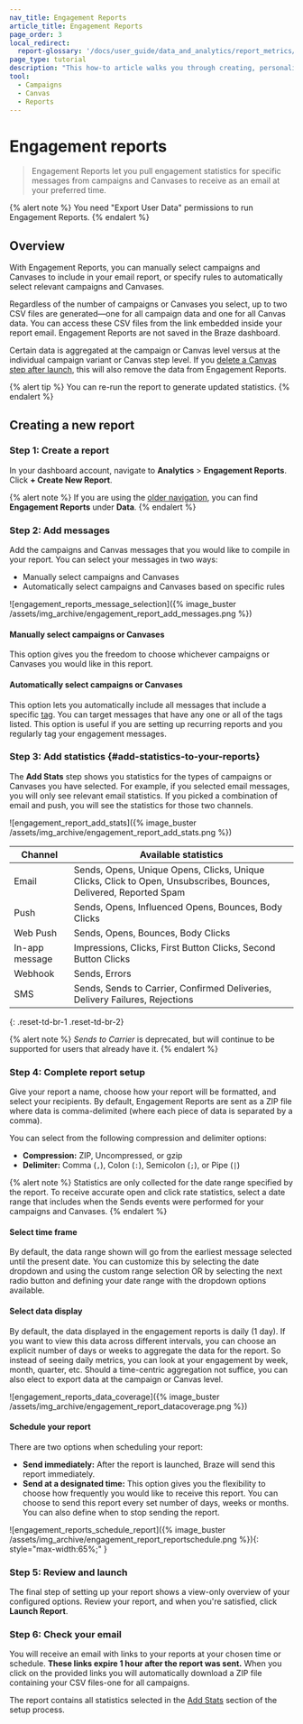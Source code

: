 ```yaml
---
nav_title: Engagement Reports
article_title: Engagement Reports
page_order: 3
local_redirect:
  report-glossary: '/docs/user_guide/data_and_analytics/report_metrics/'
page_type: tutorial
description: "This how-to article walks you through creating, personalizing, and scheduling Engagement Reports for campaigns and Canvases."
tool:
  - Campaigns
  - Canvas
  - Reports
---
```


# Engagement reports

> Engagement Reports let you pull engagement statistics for specific messages from campaigns and Canvases to receive as an email at your preferred time.

{% alert note %}
You need "Export User Data" permissions to run Engagement Reports.
{% endalert %}

## Overview

With Engagement Reports, you can manually select campaigns and Canvases to include in your email report, or specify rules to automatically select relevant campaigns and Canvases.

Regardless of the number of campaigns or Canvases you select, up to two CSV files are generated—one for all campaign data and one for all Canvas data. You can access these CSV files from the link embedded inside your report email. Engagement Reports are not saved in the Braze dashboard.

Certain data is aggregated at the campaign or Canvas level versus at the individual campaign variant or Canvas step level. If you [delete a Canvas step after launch]({{site.baseurl}}/user_guide/engagement_tools/canvas/managing_canvases/change_your_canvas_after_launch/#canvas-details), this will also remove the data from Engagement Reports.

{% alert tip %}
You can re-run the report to generate updated statistics.
{% endalert %}

## Creating a new report

### Step 1: Create a report

In your dashboard account, navigate to **Analytics** > **Engagement Reports**. Click **+ Create New Report**.

{% alert note %}
If you are using the [older navigation]({{site.baseurl}}/navigation), you can find **Engagement Reports** under **Data**.
{% endalert %}

### Step 2: Add messages

Add the campaigns and Canvas messages that you would like to compile in your report. You can select your messages in two ways:

- Manually select campaigns and Canvases
- Automatically select campaigns and Canvases based on specific rules

![engagement_reports_message_selection]({% image_buster /assets/img_archive/engagement_report_add_messages.png %})

#### Manually select campaigns or Canvases

This option gives you the freedom to choose whichever campaigns or Canvases you would like in this report.

#### Automatically select campaigns or Canvases

This option lets you automatically include all messages that include a specific [tag]({{site.baseurl}}/user_guide/administrative/app_settings/tags/). You can target messages that have any one or all of the tags listed. This option is useful if you are setting up recurring reports and you regularly tag your engagement messages.

### Step 3: Add statistics {#add-statistics-to-your-reports}

The **Add Stats** step shows you statistics for the types of campaigns or Canvases you have selected. For example, if you selected email messages, you will only see relevant email statistics. If you picked a combination of email and push, you will see the statistics for those two channels.

![engagement_report_add_stats]({% image_buster /assets/img_archive/engagement_report_add_stats.png %})

| Channel | Available statistics |
| ------| --------------|
| Email | Sends, Opens, Unique Opens, Clicks, Unique Clicks, Click to Open, Unsubscribes, Bounces, Delivered, Reported Spam |
| Push  | Sends, Opens, Influenced Opens, Bounces, Body Clicks |
| Web Push | Sends, Opens, Bounces, Body Clicks |
| In-app message | Impressions, Clicks, First Button Clicks, Second Button Clicks |
| Webhook  |  Sends, Errors |
| SMS | Sends, Sends to Carrier, Confirmed Deliveries, Delivery Failures, Rejections |
{: .reset-td-br-1 .reset-td-br-2}

{% alert note %}
*Sends to Carrier* is deprecated, but will continue to be supported for users that already have it.
{% endalert %}

### Step 4: Complete report setup

Give your report a name, choose how your report will be formatted, and select your recipients. By default, Engagement Reports are sent as a ZIP file where data is comma-delimited (where each piece of data is separated by a comma).

You can select from the following compression and delimiter options:

- **Compression:** ZIP, Uncompressed, or gzip
- **Delimiter:** Comma (`,`), Colon (`:`), Semicolon (`;`), or Pipe (`|`)

{% alert note %}
Statistics are only collected for the date range specified by the report. To receive accurate open and click rate statistics, select a date range that includes when the Sends events were performed for your campaigns and Canvases.
{% endalert %}

#### Select time frame

By default, the data range shown will go from the earliest message selected until the present date.  You can customize this by selecting the date dropdown and using the custom range selection OR by selecting the next radio button and defining your date range with the dropdown options available.

#### Select data display

By default, the data displayed in the engagement reports is daily (1 day). If you want to view this data across different intervals, you can choose an explicit number of days or weeks to aggregate the data for the report. So instead of seeing daily metrics, you can look at your engagement by week, month, quarter, etc. Should a time-centric aggregation not suffice, you can also elect to export data at the campaign or Canvas level.

![engagement_reports_data_coverage]({% image_buster /assets/img_archive/engagement_report_datacoverage.png %})

#### Schedule your report

There are two options when scheduling your report:

- **Send immediately:** After the report is launched, Braze will send this report immediately.
- **Send at a designated time:** This option gives you the flexibility to choose how frequently you would like to receive this report. You can choose to send this report every set number of days, weeks or months. You can also define when to stop sending the report.

![engagement_reports_schedule_report]({% image_buster /assets/img_archive/engagement_report_reportschedule.png %}){: style="max-width:65%;" }

### Step 5: Review and launch

The final step of setting up your report shows a view-only overview of your configured options. Review your report, and when you're satisfied, click **Launch Report**.

### Step 6: Check your email  

You will receive an email with links to your reports at your chosen time or schedule. **These links expire 1 hour after the report was sent.** When you click on the provided links you will automatically download a ZIP file containing your CSV files-one for all campaigns.

The report contains all statistics selected in the [Add Stats](#add-statistics-to-your-reports) section of the setup process.


